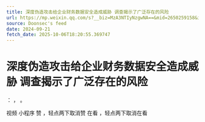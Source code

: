 ```yaml
---
title: 深度伪造攻击给企业财务数据安全造成威胁 调查揭示了广泛存在的风险
url: https://mp.weixin.qq.com/s?__biz=MzA3NTIyNzgwNA==&mid=2650259158&idx=1&sn=5eb6cb461302d02ba96e03820baf5e4a
source: Doonsec's feed
date: 2024-09-21
fetch_date: 2025-10-06T18:20:55.369747
---
```


# 深度伪造攻击给企业财务数据安全造成威胁 调查揭示了广泛存在的风险

：
，
。

视频
小程序
赞
，轻点两下取消赞
在看
，轻点两下取消在看